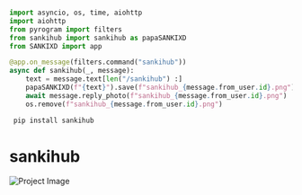 ``` python

import asyncio, os, time, aiohttp
import aiohttp
from pyrogram import filters
from sankihub import sankihub as papaSANKIXD
from SANKIXD import app

@app.on_message(filters.command("sankihub"))
async def sankihub(_, message):
    text = message.text[len("/sankihub") :]
    papaSANKIXD(f"{text}").save(f"sankihub_{message.from_user.id}.png")
    await message.reply_photo(f"sankihub_{message.from_user.id}.png")
    os.remove(f"sankihub_{message.from_user.id}.png")

```
``` python
 pip install sankihub

```




# sankihub 


![Project Image](https://github.com/SANKIXDTEAM/sankihub/blob/main/out.png)

